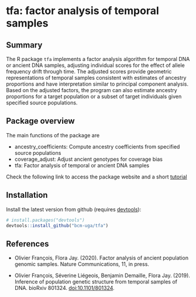# tfa: factor analysis of temporal samples

## Summary
The R package `tfa` implements a factor analysis algorithm for temporal DNA or ancient DNA samples, adjusting individual scores for the effect of allele frequency drift through time. The adjusted scores provide geometric representations of temporal samples consistent with estimates of ancestry proportions and have  interpretation similar to principal component analysis. Based on the adjusted factors, the program can also estimate ancestry proportions for a target population or a subset of target individuals given specified source populations. 


## Package overview

The main functions of the package are 
- ancestry_coefficients: Compute ancestry coefficients from specified source populations
- coverage_adjust: Adjust ancient genotypes for coverage bias
- tfa: Factor analysis of temporal or ancient DNA samples

Check the following link to access the package website and a short [tutorial](https://bcm-uga.github.io/tfa/articles/tfa-vignette.html)

## Installation

Install the latest version from github (requires [devtools](https://github.com/hadley/devtools)):
```R
# install.packages("devtools")
devtools::install_github("bcm-uga/tfa")
```

## References

- Olivier François, Flora Jay. (2020). Factor analysis of ancient population genomic samples. Nature Communications, 11, in press.

- Olivier François, Séverine Liégeois, Benjamin Demaille, Flora Jay. (2019). Inference of population genetic structure from temporal samples of DNA. bioRxiv 801324. [doi:10.1101/801324](https://doi.org/10.1101/801324).
